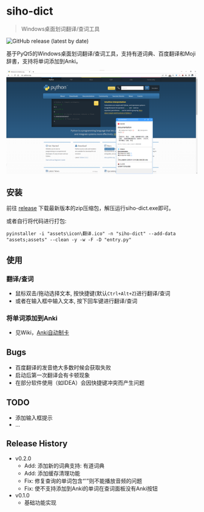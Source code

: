 # siho-dict
> Windows桌面划词翻译/查词工具

![GitHub release (latest by date)](https://img.shields.io/github/v/release/shi-hou/siho-dict?color=%23409EFF)

基于PyQt5的Windows桌面划词翻译/查词工具，支持有道词典、百度翻译和Moji辞書，支持将单词添加到Anki。

![img.png](img.png)

## 安装
前往 [release](https://github.com/shi-hou/siho-dict/releases) 下载最新版本的zip压缩包，解压运行siho-dict.exe即可。

或者自行将代码进行打包: 
```
pyinstaller -i "assets\icon\翻译.ico" -n "siho-dict" --add-data "assets;assets" --clean -y -w -F -D "entry.py"
```

## 使用
### 翻译/查词

- 鼠标双击/拖动选择文本, 按快捷键(默认`Ctrl+Alt+Z`)进行翻译/查词
- 或者在输入框中输入文本, 按下回车键进行翻译/查词

### 将单词添加到Anki
- 见Wiki，[Anki自动制卡](https://github.com/shi-hou/siho-dict/wiki/Anki%E8%87%AA%E5%8A%A8%E5%88%B6%E5%8D%A1)

## Bugs

- 百度翻译的发音绝大多数时候会获取失败
- 启动后第一次翻译会有卡顿现象
- 在部分软件使用（如IDEA）会因快捷键冲突而产生问题

## TODO

- 添加输入框提示
- ...

## Release History
- v0.2.0
  - Add: 添加新的词典支持: 有道词典
  - Add: 添加缓存清理功能
  - Fix: 修复查询的单词包含“'”则不能播放音频的问题
  - Fix: 使不支持添加到Anki的单词在查词面板没有Anki按钮
- v0.1.0
  - 基础功能实现